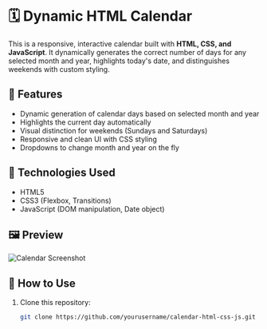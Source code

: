 # 🗓️ Dynamic HTML Calendar

This is a responsive, interactive calendar built with **HTML, CSS, and JavaScript**. It dynamically generates the correct number of days for any selected month and year, highlights today's date, and distinguishes weekends with custom styling.

## 🚀 Features

- Dynamic generation of calendar days based on selected month and year
- Highlights the current day automatically
- Visual distinction for weekends (Sundays and Saturdays)
- Responsive and clean UI with CSS styling
- Dropdowns to change month and year on the fly

## 📁 Technologies Used

- HTML5
- CSS3 (Flexbox, Transitions)
- JavaScript (DOM manipulation, Date object)

## 🖼️ Preview

![Calendar Screenshot](screenshot.png)

## 📂 How to Use

1. Clone this repository:
   ```bash
   git clone https://github.com/yourusername/calendar-html-css-js.git
